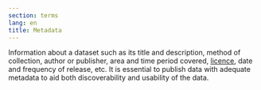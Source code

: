 ```yaml
---
section: terms
lang: en
title: Metadata
---
```


Information about a dataset such as its title and description, method of collection, author or publisher, area and time period covered, [licence](../licence/), date and frequency of release, etc. It is essential to publish data with adequate metadata to aid both discoverability and usability of the data.
